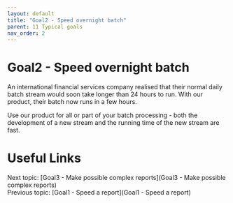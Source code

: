 ```yaml
---
layout: default
title: "Goal2 - Speed overnight batch"
parent: 11 Typical goals
nav_order: 2
---
```


# Goal2 - Speed overnight batch

An international financial services company realised that their normal daily batch stream would soon take longer than 24 hours to run.  With our product, their batch now runs in a few hours.  
  
Use our product for all or part of your batch processing - both the development of a new stream and the running time of the new stream are fast.  

# Useful Links
Next topic: [Goal3 - Make possible complex reports](Goal3 - Make possible complex reports)  
Previous topic: [Goal1 - Speed a report](Goal1 - Speed a report)  

